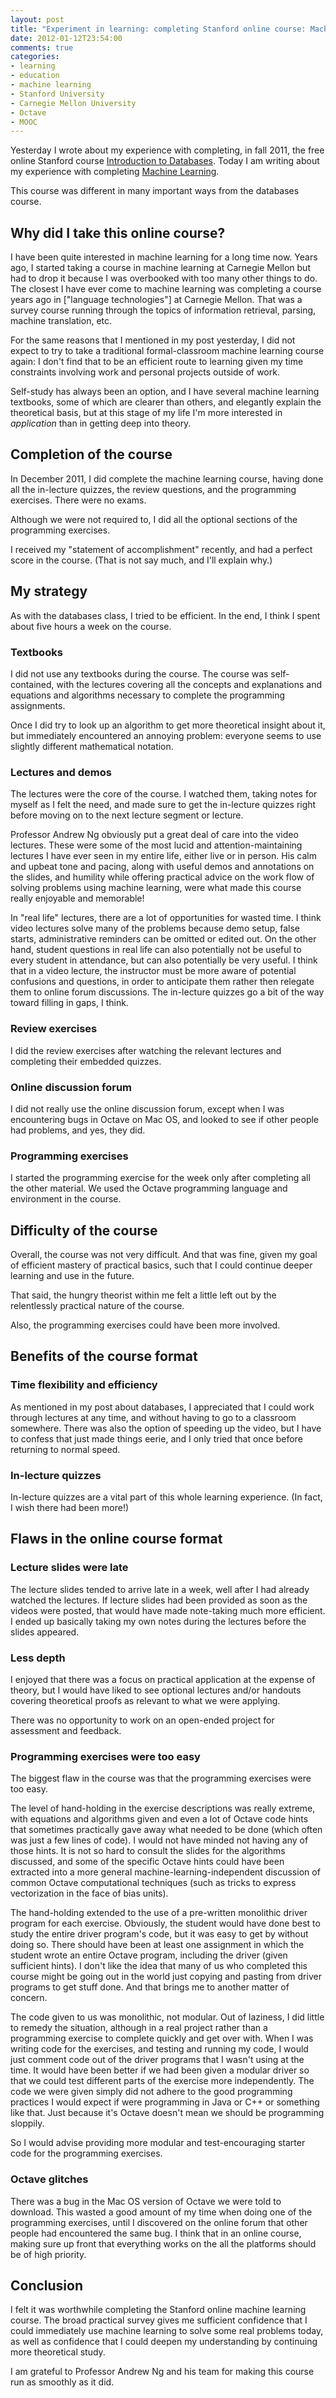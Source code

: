 ```yaml
---
layout: post
title: "Experiment in learning: completing Stanford online course: Machine Learning"
date: 2012-01-12T23:54:00
comments: true
categories:
- learning
- education
- machine learning
- Stanford University
- Carnegie Mellon University
- Octave
- MOOC
---
```

Yesterday I wrote about my experience with completing, in fall 2011, the free online Stanford course [Introduction to Databases](/blog/2012/01/11/experiment-in-learning-completing-stanford-online-course-introduction-to-databases/). Today I am writing about my experience with completing [Machine Learning](http://www.ml-class.org/).

This course was different in many important ways from the databases course.

<!--more-->

## Why did I take this online course?

I have been quite interested in machine learning for a long time now. Years ago, I started taking a course in machine learning at Carnegie Mellon but had to drop it because I was overbooked with too many other things to do. The closest I have ever come to machine learning was completing a course years ago in ["language technologies"] at Carnegie Mellon. That was a survey course running through the topics of information retrieval, parsing, machine translation, etc.

For the same reasons that I mentioned in my post yesterday, I did not expect to try to take a traditional formal-classroom machine learning course again: I don't find that to be an efficient route to learning given my time constraints involving work and personal projects outside of work.

Self-study has always been an option, and I have several machine learning textbooks, some of which are clearer than others, and elegantly explain the theoretical basis, but at this stage of my life I'm more interested in *application* than in getting deep into theory.

## Completion of the course

In December 2011, I did complete the machine learning course, having done all the in-lecture quizzes, the review questions, and the programming exercises. There were no exams.

Although we were not required to, I did all the optional sections of the programming exercises.

I received my "statement of accomplishment" recently, and had a perfect score in the course. (That is not say much, and I'll explain why.)

## My strategy

As with the databases class, I tried to be efficient. In the end, I think I spent about five hours a week on the course.

### Textbooks

I did not use any textbooks during the course. The course was self-contained, with the lectures covering all the concepts and explanations and equations and algorithms necessary to complete the programming assignments.

Once I did try to look up an algorithm to get more theoretical insight about it, but immediately encountered an annoying problem: everyone seems to use slightly different mathematical notation.

### Lectures and demos

The lectures were the core of the course. I watched them, taking notes for myself as I felt the need, and made sure to get the in-lecture quizzes right before moving on to the next lecture segment or lecture.

Professor Andrew Ng obviously put a great deal of care into the video lectures. These were some of the most lucid and attention-maintaining lectures I have ever seen in my entire life, either live or in person. His calm and upbeat tone and pacing, along with useful demos and annotations on the slides, and humility while offering practical advice on the work flow of solving problems using machine learning, were what made this course really enjoyable and memorable!

In "real life" lectures, there are a lot of opportunities for wasted time. I think video lectures solve many of the problems because demo setup, false starts, administrative reminders can be omitted or edited out. On the other hand, student questions in real life can also potentially not be useful to every student in attendance, but can also potentially be very useful. I think that in a video lecture, the instructor must be more aware of potential confusions and questions, in order to anticipate them rather then relegate them to online forum discussions. The in-lecture quizzes go a bit of the way toward filling in gaps, I think.

### Review exercises

I did the review exercises after watching the relevant lectures and completing their embedded quizzes.

### Online discussion forum

I did not really use the online discussion forum, except when I was encountering bugs in Octave on Mac OS, and looked to see if other people had problems, and yes, they did.

### Programming exercises

I started the programming exercise for the week only after completing all the other material. We used the Octave programming language and environment in the course.

## Difficulty of the course

Overall, the course was not very difficult. And that was fine, given my goal of efficient mastery of practical basics, such that I could continue deeper learning and use in the future.

That said, the hungry theorist within me felt a little left out by the relentlessly practical nature of the course.

Also, the programming exercises could have been more involved.

## Benefits of the course format

### Time flexibility and efficiency

As mentioned in my post about databases, I appreciated that I could work through lectures at any time, and without having to go to a classroom somewhere. There was also the option of speeding up the video, but I have to confess that just made things eerie, and I only tried that once before returning to normal speed.

### In-lecture quizzes

In-lecture quizzes are a vital part of this whole learning experience. (In fact, I wish there had been more!)

## Flaws in the online course format

### Lecture slides were late

The lecture slides tended to arrive late in a week, well after I had already watched the lectures. If lecture slides had been provided as soon as the videos were posted, that would have made note-taking much more efficient. I ended up basically taking my own notes during the lectures before the slides appeared.

### Less depth

I enjoyed that there was a focus on practical application at the expense of theory, but I would have liked to see optional lectures and/or handouts covering theoretical proofs as relevant to what we were applying.

There was no opportunity to work on an open-ended project for assessment and feedback.

### Programming exercises were too easy

The biggest flaw in the course was that the programming exercises were too easy.

The level of hand-holding in the exercise descriptions was really extreme, with equations and algorithms given and even a lot of Octave code hints that sometimes practically gave away what needed to be done (which often was just a few lines of code). I would not have minded not having any of those hints. It is not so hard to consult the slides for the algorithms discussed, and some of the specific Octave hints could have been extracted into a more general machine-learning-independent discussion of common Octave computational techniques (such as tricks to express vectorization in the face of bias units).

The hand-holding extended to the use of a pre-written monolithic driver program for each exercise. Obviously, the student would have done best to study the entire driver program's code, but it was easy to get by without doing so. There should have been at least one assignment in which the student wrote an entire Octave program, including the driver (given sufficient hints). I don't like the idea that many of us who completed this course might be going out in the world just copying and pasting from driver programs to get stuff done. And that brings me to another matter of concern.

The code given to us was monolithic, not modular. Out of laziness, I did little to remedy the situation, although in a real project rather than a programming exercise to complete quickly and get over with. When I was writing code for the exercises, and testing and running my code, I would just comment code out of the driver programs that I wasn't using at the time. It would have been better if we had been given a modular driver so that we could test different parts of the exercise more independently. The code we were given simply did not adhere to the good programming practices I would expect if were programming in Java or C++ or something like that. Just because it's Octave doesn't mean we should be programming sloppily.

So I would advise providing more modular and test-encouraging starter code for the programming exercises.

### Octave glitches

There was a bug in the Mac OS version of Octave we were told to download. This wasted a good amount of my time when doing one of the programming exercises, until I discovered on the online forum that other people had encountered the same bug. I think that in an online course, making sure up front that everything works on the all the platforms should be of high priority.

## Conclusion

I felt it was worthwhile completing the Stanford online machine learning course. The broad practical survey gives me sufficient confidence that I could immediately use machine learning to solve some real problems today, as well as confidence that I could deepen my understanding by continuing more theoretical study.

I am grateful to Professor Andrew Ng and his team for making this course run as smoothly as it did.
